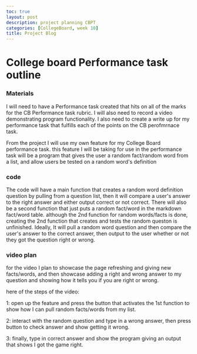 ```yaml
---
toc: true
layout: post
description: project planning CBPT
categories: [CollegeBoard, week 10]
title: Project Blog
---
```


# College board Performance task outline

### Materials

I will need to have a Performance task created that hits on all of the marks for the CB Performance task rubric. I will also need to record a video demonstrating program functionality. I also need to create a write up for my performance task that fulfills each of the points on the CB perofmrnace task. 

From the project I will use my own feature for my College Board performance task. this feature I will be taking for use in the performance task will be a program that gives the user a random fact/random word from a list, and allow users be tested on a random word's definition

### code 

The code will have a main function that creates a random word definition question by pulling from a question list, then it will compare a user's answer to the right answer and either output correct or not correct. There will also be a second function that just puts a random fact/word in the markdown fact/word table. although the 2nd function for random words/facts is done, creating the 2nd function that creates and tests the random queston is unfinished. Ideally, It will pull a random word question and then compare the user's answer to the correct answer, then output to the user whether or not they got the question right or wrong.

### video plan

for the video I plan to showcase the page refreshing and giving new facts/words, and then showcase adding a right and wrong answer to my question and showing how it tells you if you are right or wrong. 

here of the steps of the video:

1: open up the feature and press the button that activates the 1st function to show how I can pull random facts/words from my list. 

2: interact with the random question and type in a wrong answer, then press button to check answer and show getting it wrong.

3: finally, type in correct answer and show the program giving an output that shows I got the game right.